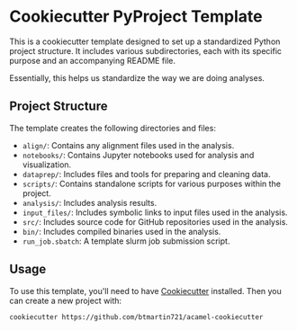 # Cookiecutter PyProject Template

This is a cookiecutter template designed to set up a standardized Python project structure. It includes various subdirectories, each with its specific purpose and an accompanying README file.

Essentially, this helps us standardize the way we are doing analyses.

## Project Structure

The template creates the following directories and files:

- `align/`: Contains any alignment files used in the analysis.
- `notebooks/`: Contains Jupyter notebooks used for analysis and visualization.
- `dataprep/`: Includes files and tools for preparing and cleaning data.
- `scripts/`: Contains standalone scripts for various purposes within the project.
- `analysis/`: Includes analysis results.
- `input_files/`: Includes symbolic links to input files used in the analysis.
- `src/`: Includes source code for GitHub repositories used in the analysis.
- `bin/`: Includes compiled binaries used in the analysis.
- `run_job.sbatch`: A template slurm job submission script.

## Usage

To use this template, you'll need to have [Cookiecutter](https://github.com/cookiecutter/cookiecutter) installed. Then you can create a new project with:

```bash
cookiecutter https://github.com/btmartin721/acamel-cookiecutter

